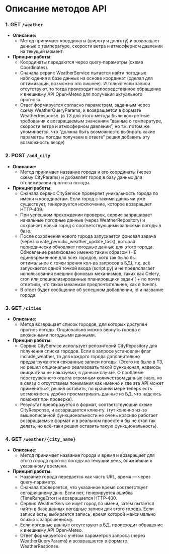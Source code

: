# Описание методов API
### **1. GET `/weather`**
- **Описание:**
  - Метод принимает координаты (широту и долготу) и возвращает данные о температуре, скорости ветра и атмосферном давлении на текущий момент.
- **Принцип работы:**
  - Координаты передаются через query‑параметры (схема Coordinates).
  - Сначала сервис WeatherService пытается найти погодные наблюдения в базе данных на основе координат (сделал для оптимизации, возможно это лишнее). И только если записи отсутствуют, то тогда происходит непосредственное обращение к внешнему API Open‑Meteo для получения актуального прогноза.
  - Ответ формируется согласно параметрам, заданным через схему WeatherQueryParams, и возвращается в формате WeatherResponse.
(в ТЗ для этого метода были конкретные требования к возвращаемым значениям “данные о температуре, скорости ветра и атмосферном давлении”, но т.к. потом же упоминается, что “должна быть возможность выбирать какие параметры погоды получаем в ответе” решил добавить эту возможность везде)
### **2. POST `/add_city`**
- **Описание:**
  - Метод принимает название города и его координаты (через схему CityParams) и добавляет город в базу данных для отслеживания прогноза погоды.
- **Принцип работы:**
  - Сначала сервис CityService проверяет уникальность города по имени и координатам. Если город с такими данными уже существует, генерируется исключение, которое возвращает HTTP‑409.
  - При успешном прохождении проверок, сервис запрашивает начальные погодные данные (через WeatherRepository) и сохраняет новый город с соответствующими записями погоды в базе.
  - После сохранения нового города запускается фоновая задача (через create_periodic_weather_update_task), которая периодически обновляет погодные данные для этого города. Обновление реализовано именно таким образом (НЕ единовременное для всех городов, хотя так было бы оптимальнее с точки зрения кол-ва запросов в БД), т.к. всё запускается одной точкой входа (script.py) и не предполагает использования внешних фоновых механизмов, таких как Celery, cron или специализированные планировщики задач ( + по почте ответили, что такой механизм предпочтительнее, как я понял).
  - В ответ будет сообщение об успешном добавлении, id и название города.
### **3. GET `/cities`**
- **Описание:**
  - Метод возвращает список городов, для которых доступен прогноз погоды. Опционально можно вернуть города с вложенными погодными данными.
- **Принцип работы:**
  - Сервис CityService использует репозиторий CityRepository для получения списка городов. Если в запросе установлен флаг include_weather, то для каждого города дополнительно предзагружаются связанные записи погоды.
(Этого не было в ТЗ, но решил опционально реализовать такой функционал, надеюсь инициатива не наказуема, в данном случае. О проблеме перегруженного ответа огромным количеством данных знаю, но в связи с отсутствием понимания как именно и где эта API может применяться, решил оставить, по крайней мере теперь есть возможность удобно просматривать данные из БД, что надеюсь поможет при проверке).
  - Результат преобразуется в формат, соответствующий схеме CityResponse, и возвращается клиенту. (тут конечно из-за вышеописанной функциональности не очень красиво работает возвращаемые формат и в реальном проекте я бы не стал так делать, но всё-таки решил оставить такую функциональность).
### **4. GET `/weather/{city_name}`**
- **Описание:**
  - Метод принимает название города и время и возвращает для этого города прогноз погоды на текущий день, ближайший к указанному времени.
- **Принцип работы:**
  - Название города передается как часть URL, время — через query‑параметр.
  - Сначала проверяется, что указанное время соответствует сегодняшнему дню. Если нет, генерируется ошибка (TimeRangeError) и возвращается HTTP‑400.
  - Сервис WeatherService ищет город по имени, затем пытается найти в базе данных погодные записи для этого города. Если записи есть, выбирается запись, время которой максимально близко к запрошенному.
  - Если погодные данные отсутствуют в БД, происходит обращение к внешнему API Open‑Meteo.
  - Ответ формируется с учётом параметров запроса (через WeatherQueryParams) и возвращается в формате WeatherResponse.
